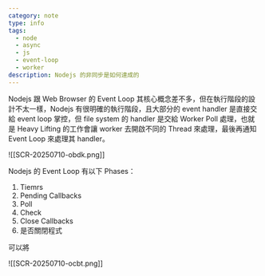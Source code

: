 ```yaml
---
category: note
type: info
tags:
  - node
  - async
  - js
  - event-loop
  - worker
description: Nodejs 的非同步是如何達成的
---
```

Nodejs 跟 Web Browser 的 Event Loop 其核心概念差不多，但在執行階段的設計不太一樣，Nodejs 有很明確的執行階段，且大部分的 event handler 是直接交給 event loop 掌控，但 file system 的 handler 是交給 Worker Poll 處理，也就是 Heavy Lifting 的工作會讓 worker 去開啟不同的 Thread 來處理，最後再通知 Event Loop 來處理其 handler。

![[SCR-20250710-obdk.png]]

Nodejs 的 Event Loop 有以下 Phases：
1. Tiemrs
2. Pending Callbacks
3. Poll
4. Check
5. Close Callbacks
6. 是否關閉程式

可以將

![[SCR-20250710-ocbt.png]]